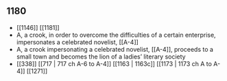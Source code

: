 ## 1180
- [[1146]] [[1181]] 
- A, a crook, in order to overcome the difficulties of a certain enterprise, impersonates a celebrated novelist, [[A-4]]
- A, a crook impersonating a celebrated novelist, [[A-4]], proceeds to a small town and becomes the lion of a ladies’ literary society
- [[338]] [[717 | 717 ch A-6 to A-4]] [[1163 | 1163c]] [[1173 | 1173 ch A to A-4]] [[1271]] 

